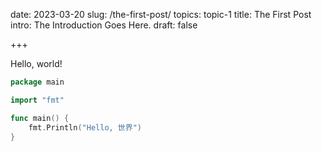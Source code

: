 date:   2023-03-20
slug:   /the-first-post/
topics: topic-1
title:  The First Post
intro:  The Introduction Goes Here.
draft:  false

+++

Hello, world!

```go
package main

import "fmt"

func main() {
	fmt.Println("Hello, 世界")
}
```